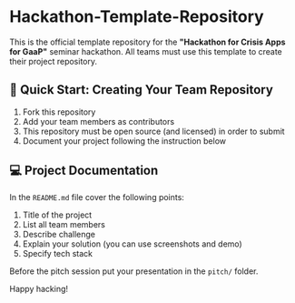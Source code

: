 # Hackathon-Template-Repository
This is the official template repository for the **"Hackathon for Crisis Apps for GaaP"** seminar hackathon. All teams must use this template to create their project repository.

## 🚀 Quick Start: Creating Your Team Repository
1. Fork this repository
3. Add your team members as contributors
4. This repository must be open source (and licensed) in order to submit
5. Document your project following the instruction below

## 💻 Project Documentation
In the `README.md` file cover the following points:
1. Title of the project
2. List all team members
3. Describe challenge
4. Explain your solution (you can use screenshots and demo)
5. Specify tech stack

Before the pitch session put your presentation in the `pitch/` folder.

Happy hacking!
